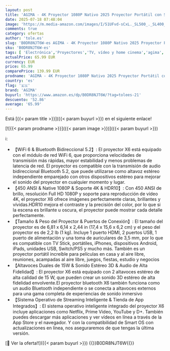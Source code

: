 ```yaml
---
layout: post
title: 'AGIMA - 4K Proyector 1080P Nativo 2025 Proyector Portátil con Smart TV OS Apps integradas  450ANSI Alto Brillo  WiFi 6  Bluetooth 5.2 Proyector Compatible con TV Stick/Smartphone/HDMI  Blanco'
date: 2025-07-18 07:48:04
image: 'https://m.media-amazon.com/images/I/51UFvd-sCxL._SL500_._SL400_.jpg'
comments: true
category: ofertas
author: 'tole.es'
slug: 'B0DR8NJT6W-es AGIMA - 4K Proyector 1080P Nativo 2025 Proyector Portátil...'
sku: 'B0DR8NJT6W-es'
tags: [ 'Electrónica','Proyectores','TV, vídeo y home cinema','agima','smart','tv','🇪🇸', ]
actualPrice: 65.99 EUR
currency: EUR
price: 65.99
comparePrice: 139.99 EUR
prodname: 'AGIMA - 4K Proyector 1080P Nativo 2025 Proyector Portátil con Smart TV OS Apps integradas  450ANSI Alto Brillo  WiFi 6  Bluetooth 5.2 Proyector Compatible con TV Stick/Smartphone/HDMI  Blanco'
country: 'es'
flag: '🇪🇸'
brand: 'AGIMA'
buyurl: 'https://www.amazon.es/dp/B0DR8NJT6W/?tag=tolees-21'
descuento: '52.86'
average: '65.99'
---
```


Está [{{< param title >}}]({{< param buyurl >}}) en el siguiente enlace!

[![{{< param prodname >}}]({{< param image >}})]({{< param buyurl >}})

ℹ️:

- 【WiFi 6 & Bluetooth Bidireccional 5.2】: El proyector X6 está equipado con el módulo de red WiFi 6, que proporciona velocidades de transmisión más rápidas, mayor estabilidad y menos problemas de latencia de red. El proyector es compatible con la transmisión de audio bidireccional Bluetooth 5.2, que puede utilizarse como altavoz estéreo independiente emparejado con otros dispositivos estéreo para mejorar el sonido del proyector en cualquier momento y lugar.
- 【450 ANSI & Native 1080P & Soporte 4K & HDR10】: Con 450 ANSI de brillo, resolución Full HD 1080P y soporte para reproducción de vídeo 4K, el proyector X6 ofrece imágenes perfectamente claras, brillantes y vívidas.HDR10 mejora el contraste y la precisión del color, por lo que si la escena es brillante u oscura, el proyector puede mostrar cada detalle perfectamente.
- 【Tamaño & Peso del Proyector & Puertos de Conexión】: El tamaño del proyector es de 6,81 x 6,14 x 2,44 in (17,4 x 15,6 x 6,2 cm) y el peso del proyector es de 2,2 lb (1 kg). Incluye 1 puerto HDMI, 2 puertos USB, 1 puerto de alimentación y una toma de auriculares de 3,5 mm, por lo que es compatible con TV Stick, portátiles, iPhones, dispositivos Android, iPads, unidades USB, Switch/PS5 y mucho más. También es un proyector portátil increíble para películas en casa y al aire libre, reuniones, acampadas al aire libre, juegos, fiestas, estudio y negocios
- 【Altavoces Duales de 15W & Sonido Estéreo 3D & Audio de Alta Fidelidad】: El proyector X6 está equipado con 2 altavoces estéreo de alta calidad de 15 W, que pueden crear un sonido 3D estéreo de alta fidelidad envolvente.El proyector bluetooth X6 también funciona como un audio Bluetooth independiente o se conecta a altavoces externos para una gama completa de experiencias de sonido inmersivo
- 【Sistema Operativo de Streaming Inteligente & Tienda de App Integrados】: El sistema operativo inteligente integrado del proyector X6 incluye aplicaciones como NetfIix, Prime Video, YouTube y D+. También puedes descargar más aplicaciones y ver vídeos en línea a través de la App Store y el navegador. Y con la compatibilidad de Smart OS con actualizaciones en línea, nos aseguraremos de que tengas la última versión.

[🛒 Ver la oferta!!]({{< param buyurl >}})
{{<world>}}B0DR8NJT6W{{</world>}}
